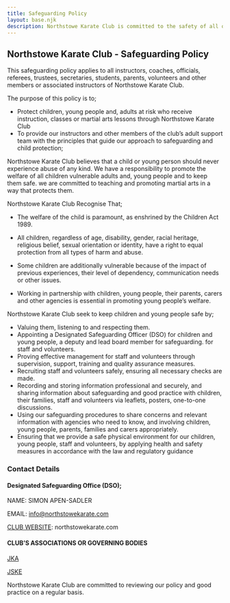 ```yaml
---
title: Safeguarding Policy
layout: base.njk
description: Northstowe Karate Club is committed to the safety of all of its students.
---
```



## Northstowe Karate Club - Safeguarding Policy

This safeguarding policy applies to all instructors, coaches, officials, referees, trustees, secretaries,
students, parents, volunteers and other members or associated instructors of Northstowe Karate Club.

The purpose of this policy is to;
* Protect children, young people and, adults at risk who receive instruction, classes or martial arts lessons
through Northstowe Karate Club
* To provide our instructors and other members of the club’s adult support team with the
principles that guide our approach to safeguarding and child protection;

Northstowe Karate Club believes that a child or young person
should never experience abuse of any kind. We have a
responsibility to promote the welfare of all children
vulnerable adults and, young people and to keep them safe. we are
committed to teaching and promoting martial arts
in a way that protects them.

Northstowe Karate Club Recognise That;
* The welfare of the child is paramount, as enshrined by the Children Act 1989.
* All children, regardless of age, disability, gender, racial heritage, religious belief, sexual orientation
or identity, have a right to equal protection from all types of harm and abuse.

* Some children are additionally vulnerable because of the impact of previous experiences, their
level of dependency, communication needs or other issues.
* Working in partnership with children, young people, their parents, carers and other agencies is
essential in promoting young people’s welfare.

Northstowe Karate Club seek to keep children and young people
safe by;

* Valuing them, listening to and respecting them.
* Appointing a Designated Safeguarding Officer (DSO) for children and young people, a deputy and
lead board member for safeguarding.
for staff and volunteers.
* Proving effective management for staff and volunteers through supervision, support, training and
quality assurance measures.
* Recruiting staff and volunteers safely, ensuring all necessary checks are made.
* Recording and storing information professional and securely, and sharing information about
safeguarding and good practice with children, their families, staff and volunteers via leaflets,
posters, one-to-one discussions.
* Using our safeguarding procedures to share concerns and relevant information with agencies
who need to know, and involving children, young people, parents, families and carers
appropriately.
* Ensuring that we provide a safe physical environment for our children, young people, staff and
volunteers, by applying health and safety measures in accordance with the law and regulatory
guidance

### Contact Details

#### Designated Safeguarding Office (DSO);

NAME: SIMON APEN-SADLER

EMAIL: info@northstowekarate.com

[CLUB WEBSITE](/): northstowekarate.com

#### CLUB’S ASSOCIATIONS OR GOVERNING BODIES

[JKA](https://jka.or.jp/en)

[JSKE](https://jske.co.uk)

Northstowe Karate Club are committed to reviewing our policy and good practice on a regular basis.

